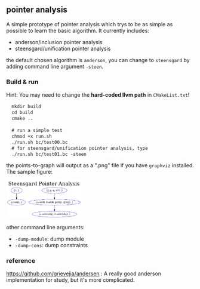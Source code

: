 ## pointer analysis

A simple prototype of pointer analysis which trys to be as simple as possible to learn the basic algorithm. It currently includes:

- anderson/inclusion pointer analysis
- steensgard/unification pointer analysis

the default chosen algorithm is `anderson`, you can change to `steensgard` by adding command line argument `-steen`.

### Build & run

Hint: You may need to change the **hard-coded llvm path** in `CMakeList.txt`!

```shell
  mkdir build
  cd build
  cmake .. 

  # run a simple test
  chmod +x run.sh
  ./run.sh bc/test00.bc
  # for steensgard/unification pointer analysis, type
  ./run.sh bc/test01.bc -steen
```

the points-to-graph will output as a ".png" file if you have `graphviz` installed. The sample figure:

<img src=./sample-output/ptg.png height=40% width=40%>

other command line arguments:

- `-dump-module`: dump module
- `-dump-cons`: dump constraints

### reference

https://github.com/grievejia/andersen : A really good anderson implementation for study, but it's more complicated.
